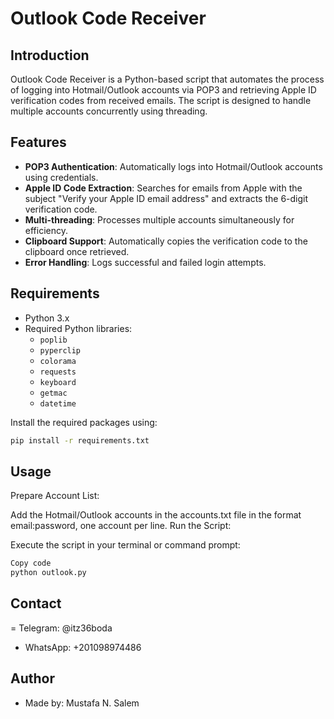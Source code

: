 # Outlook Code Receiver

## Introduction

Outlook Code Receiver is a Python-based script that automates the process of logging into Hotmail/Outlook accounts via POP3 and retrieving Apple ID verification codes from received emails. The script is designed to handle multiple accounts concurrently using threading.

## Features

- **POP3 Authentication**: Automatically logs into Hotmail/Outlook accounts using credentials.
- **Apple ID Code Extraction**: Searches for emails from Apple with the subject "Verify your Apple ID email address" and extracts the 6-digit verification code.
- **Multi-threading**: Processes multiple accounts simultaneously for efficiency.
- **Clipboard Support**: Automatically copies the verification code to the clipboard once retrieved.
- **Error Handling**: Logs successful and failed login attempts.

## Requirements

- Python 3.x
- Required Python libraries:
  - `poplib`
  - `pyperclip`
  - `colorama`
  - `requests`
  - `keyboard`
  - `getmac`
  - `datetime`

Install the required packages using:

```bash
pip install -r requirements.txt
```
## Usage
Prepare Account List:

Add the Hotmail/Outlook accounts in the accounts.txt file in the format email:password, one account per line.
Run the Script:

Execute the script in your terminal or command prompt:
```bash
Copy code
python outlook.py
```
## Contact
= Telegram: @itz36boda
- WhatsApp: +201098974486
## Author
- Made by: Mustafa N. Salem
